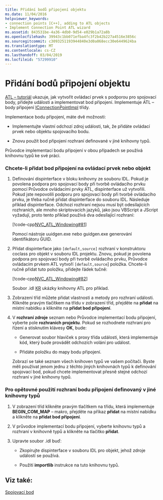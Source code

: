 ```yaml
---
title: Přidání bodů připojení objektu
ms.date: 11/04/2016
helpviewer_keywords:
- connection points [C++], adding to ATL objects
- Implement Connection Point ATL wizard
ms.assetid: 843531be-4a36-4db0-9d54-e029b1a72a8b
ms.openlocfilehash: 39943c1bb071efba4fc3f2b42b227a4516e3856c
ms.sourcegitcommit: c3093251193944840e3d0a068ecc30e6449624ba
ms.translationtype: MT
ms.contentlocale: cs-CZ
ms.lasthandoff: 03/04/2019
ms.locfileid: "57299910"
---
```

# <a name="adding-connection-points-to-an-object"></a>Přidání bodů připojení objektu

[ATL – tutoriál](../atl/active-template-library-atl-tutorial.md) ukazuje, jak vytvořit ovládací prvek s podporou pro spojovací body, přidejte události a implementovat bod připojení. Implementuje ATL – body připojení [IConnectionPointImpl](../atl/reference/iconnectionpointimpl-class.md) třídy.

Implementace bodu připojení, máte dvě možnosti:

- Implementujte vlastní odchozí zdroj události, tak, že přidáte ovládací prvek nebo objektu spojovacího bodu.

- Znovu použít bod připojení rozhraní definované v jiné knihovny typů.

Průvodce implementací bodu připojení v obou případech se používá knihovnu typů ke své práci.

### <a name="to-add-a-connection-point-to-a-control-or-object"></a>Chcete-li přidat bod připojení na ovládací prvek nebo objekt

1. Definování dispinterface v bloku knihovny ze souboru IDL. Pokud je povolena podpora pro spojovací body při tvorbě ovládacího prvku pomocí Průvodce ovládacími prvky ATL, dispinterface už vytvořili. Pokud jste nepovolili podporu pro spojovací body při tvorbě ovládacího prvku, je třeba ručně přidat dispinterface do souboru IDL. Následuje příklad dispinterface. Odchozí rozhraní nejsou musí být odesílajících rozhraních, ale mnoho skriptovacích jazyků, jako jsou VBScript a JScript vyžadují, proto tento příklad používá dva odesílající rozhraní:

   [!code-cpp[NVC_ATL_Windowing#81](../atl/codesnippet/cpp/adding-connection-points-to-an-object_1.idl)]

   Pomocí nástroje uuidgen.exe nebo guidgen.exe generování identifikátoru GUID.

2. Přidat dispinterface jako `[default,source]` rozhraní v konstruktoru coclass pro objekt v souboru IDL projektu. Znovu, pokud je povolena podpora pro spojovací body při tvorbě ovládacího prvku, Průvodce ovládacím prvkem ATL vytvoří `[default,source`] položka. Chcete-li ručně přidat tuto položku, přidejte řádek tučně:

   [!code-cpp[NVC_ATL_Windowing#82](../atl/codesnippet/cpp/adding-connection-points-to-an-object_2.idl)]

   Soubor .idl [KR](../visual-cpp-samples.md) ukázky knihovny ATL pro příklad.

3. Zobrazení tříd můžete přidat vlastnosti a metody pro rozhraní události. Klikněte pravým tlačítkem na třídu v zobrazení tříd, přejděte na **přidat** na místní nabídku a klikněte na **přidat bod připojení**.

4. V **rozhraní zdroje** seznam nebo Průvodce implementací bodu připojení, vyberte pole **rozhraních projektu**. Pokud se rozhodnete rozhraní pro řízení a stisknutím klávesy **OK**, bude:

   - Generovat soubor hlaviček s proxy třída události, která implementuje kód, který bude provádět odchozích volání pro událost.

   - Přidáte položku do mapy bodu připojení.

   Zobrazí se také seznam všech knihoven typů ve vašem počítači. Byste měli používat jenom jednu z těchto jiných knihovnách typů k definování spojovací bod, pokud chcete implementovat přesně stejné odchozí rozhraní v jiné knihovny typů.

### <a name="to-reuse-a-connection-point-interface-defined-in-another-type-library"></a>Pro opětovné použití rozhraní bodu připojení definovaný v jiné knihovny typů

1. V zobrazení tříd klikněte pravým tlačítkem na třídu, která implementuje **BEGIN_COM_MAP** – makro, přejděte na příkaz **přidat** na místní nabídku a klikněte na **přidat bod připojení**.

2. V průvodce implementací bodu připojení, vyberte knihovnu typů a rozhraní v knihovně typů a klikněte na tlačítko **přidat**.

3. Upravte soubor .idl buď:

   - Zkopírujte dispinterface v souboru IDL pro objekt, jehož zdroje událostí se používá.

   - Použití **importlib** instrukce na tuto knihovnu typů.

## <a name="see-also"></a>Viz také:

[Spojovací bod](../atl/atl-connection-points.md)
